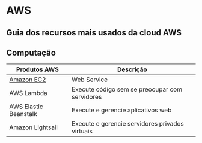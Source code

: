# AWS

## Guia dos recursos mais usados da cloud AWS

## Computação

Produtos AWS | Descrição
---------    | ------------
[Amazon EC2](https://aws.amazon.com/pt/ec2/?hp=tile&so-exp=below)   | Web Service 
AWS Lambda   | Execute código sem se preocupar com servidores
AWS Elastic Beanstalk  | Execute e gerencie aplicativos web
Amazon Lightsail | Execute e gerencie servidores privados virtuais


                









